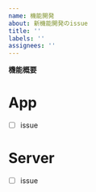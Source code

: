 ```yaml
---
name: 機能開発
about: 新機能開発のissue
title: ''
labels: ''
assignees: ''
---
```


**機能概要**

# App

- [ ] issue

# Server

- [ ] issue
